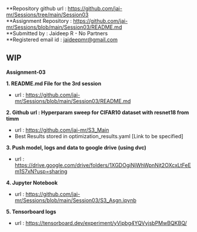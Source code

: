 **Repository github url : https://github.com/jai-mr/Sessions/tree/main/Session03 </br>
**Assignment Repository : https://github.com/jai-mr/Sessions/blob/main/Session03/README.md </br>
**Submitted by : Jaideep R - No Partners</br>
**Registered email id : jaideepmr@gmail.com</br>

WIP
----
<b>Assignment-03</b>

<b>1. README.md File for the 3rd session</b>

- url : https://github.com/jai-mr/Sessions/blob/main/Session03/README.md

<b>2. Github url : Hyperparam sweep for CIFAR10 dataset with resnet18 from timm</b>

- url : https://github.com/jai-mr/S3_Main
- Best Results stored in optimization_results.yaml [Link to be specified]

<b>3. Push model, logs and data to google drive (using dvc)</b>

- url : https://drive.google.com/drive/folders/1XGDOgiNjWhWpnNjt2OXcxLtFeEm1S7xN?usp=sharing

<b>4. Jupyter Notebook</b>
- url : https://github.com/jai-mr/Sessions/blob/main/Session03/S3_Asgn.ipynb
 
<b>5. Tensorboard logs</b>

- url : https://tensorboard.dev/experiment/yVipbg4YQVyjsbPMwBQKBQ/</b>


